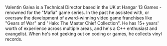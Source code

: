 Valentin Galea is a Technical Director based in the UK at Hangar 13 Games - renowned for the "Mafia" game series. In the past he assisted with, or oversaw the development of award-winning video game franchises like "Gears of War" and "Halo: The Master Chief Collection". He has 15+ years' worth of experience across multiple areas, and he's a C++ enthusiast and evangelist. When he's not geeking out on coding or games, he collects vinyl records.
